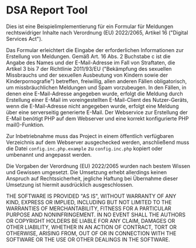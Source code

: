 # DSA Report Tool

Dies ist eine Beispielimplementierung für ein Formular für Meldungen rechtswidriger Inhalte nach Verordnung (EU) 2022/2065, Artikel 16 ("Digital Services Act").

Das Formular erleichtert die Eingabe der erforderlichen Informationen zur Erstellung von Meldungen. Gemäß Art. 16 Abs. 2 Buchstabe c ist die Angabe des Names und der E-Mail-Adresse im Fall von Straftaten, die Artikel 3 bis 7 der Richtlinie 2011/93/EU ("Bekämpfung des sexuellen Missbrauchs und der sexuellen Ausbeutung von Kindern sowie der Kinderpornografie") betreffen, freiwillig, allen anderen Fällen obligatorisch, um missbräuchlichen Meldungen und Spam vorzubeugen. In den Fällen, in denen eine E-Mail-Adresse angegeben wurde, erfolgt die Meldung durch Erstellung einer E-Mail im voreingestellten E-Mail-Client des Nutzer-Geräts, wenn die E-Mail-Adresse nicht angegeben wurde, erfolgt eine Meldung über eine serverseitig generierte E-Mail. Der Webservice zur Erstellung der E-Mail benötigt PHP auf dem Webserver und eine korrekt konfigurierte PHP mail()-Funktion.

Zur Inbetriebnahme muss das Project in einem öffentlich verfügbaren Verzeichnis auf dem Webserver ausgechecked werden, anschließend muss die Datei `config.inc.php.example` zu `config.inc.php` kopiert oder umbenannt und angepasst werden.

Die Vorgaben der Verordnung (EU) 2022/2065 wurden nach bestem Wissen und Gewissen umgesetzt. Die Umsetzung erhebt allerdings keinen Anspruch auf Rechtssicherheit, jegliche Haftung bei Übernahme dieser Umsetzung ist hiermit ausdrücklich ausgeschlossen.

THE SOFTWARE IS PROVIDED "AS IS", WITHOUT WARRANTY OF ANY KIND, EXPRESS OR IMPLIED, INCLUDING BUT NOT LIMITED TO THE WARRANTIES OF MERCHANTABILITY, FITNESS FOR A PARTICULAR PURPOSE AND NONINFRINGEMENT. IN NO EVENT SHALL THE AUTHORS OR COPYRIGHT HOLDERS BE LIABLE FOR ANY CLAIM, DAMAGES OR OTHER LIABILITY, WHETHER IN AN ACTION OF CONTRACT, TORT OR OTHERWISE, ARISING FROM, OUT OF OR IN CONNECTION WITH THE SOFTWARE OR THE USE OR OTHER DEALINGS IN THE SOFTWARE.